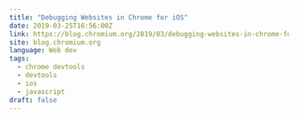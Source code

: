 ```yaml
---
title: "Debugging Websites in Chrome for iOS"
date: 2019-03-25T16:56:00Z
link: https://blog.chromium.org/2019/03/debugging-websites-in-chrome-for-ios.html?utm_medium=RSS&utm_source=news.12bit.vn
site: blog.chromium.org
language: Web dev
tags:
  - chrome devtools
  - devtools
  - ios
  - javascript
draft: false
---
```

